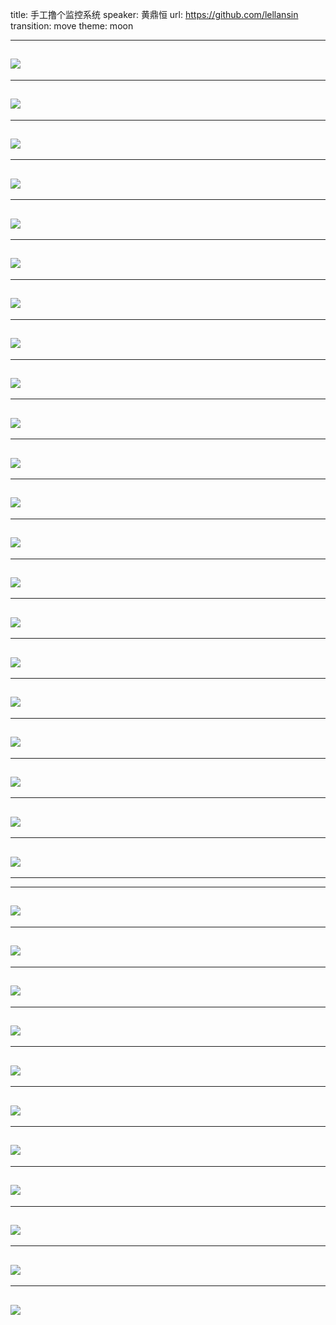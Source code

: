 title: 手工撸个监控系统
speaker: 黄鼎恒
url: https://github.com/lellansin
transition: move
theme: moon

----
![](http://ww3.sinaimg.cn/large/005OSeYugw1f9dvzugli1j30k00b9t9n.jpg)
----

----
![](http://ww4.sinaimg.cn/large/005OSeYugw1f9dvzug0rrj30k00b974p.jpg)
----

----
![](http://ww3.sinaimg.cn/large/005OSeYugw1f9dvzvcuo2j30k00b9ab1.jpg)
----

----
![](http://ww2.sinaimg.cn/large/005OSeYugw1f9dvzvyt0tj30k00b9jsw.jpg)
----

----
![](http://ww4.sinaimg.cn/large/005OSeYugw1f9dvzu7r4nj30k00b9jrx.jpg)
----

----
![](http://ww1.sinaimg.cn/large/005OSeYugw1f9dvzuhugkj30k00b90t5.jpg)
----

----
![](http://ww2.sinaimg.cn/large/005OSeYugw1f9dvzvpdj0j30k00b9tac.jpg)
----

----
![](http://ww2.sinaimg.cn/large/005OSeYugw1f9dvzwtr30j30k00b90v1.jpg)
----

----
![](http://ww4.sinaimg.cn/large/005OSeYugw1f9dvzujlojj30k00b90tf.jpg)
----

----
![](http://ww2.sinaimg.cn/large/005OSeYugw1f9dvzvio5yj30k00b9wff.jpg)
----

----
![](http://ww1.sinaimg.cn/large/005OSeYugw1f9dvzum6rlj30k00b90tf.jpg)
----

----
![](http://ww3.sinaimg.cn/large/005OSeYugw1f9dvzupn52j30k00b90tu.jpg)
----

----
![](http://ww2.sinaimg.cn/large/005OSeYugw1f9dvzulniaj30k00b90tf.jpg)
----

----
![](http://ww2.sinaimg.cn/large/005OSeYugw1f9dvzvzvwaj30k00b90u9.jpg)
----

----
![](http://ww2.sinaimg.cn/large/005OSeYugw1f9dvzugd5nj30k00b90t8.jpg)
----

----
![](http://ww4.sinaimg.cn/large/005OSeYugw1f9dvzv27zdj30k00b9wfl.jpg)
----

----
![](http://ww4.sinaimg.cn/large/005OSeYugw1f9dvzufiprj30k00b9t98.jpg)
----

----
![](http://ww3.sinaimg.cn/large/005OSeYugw1f9dvzue9o6j30k00b93yw.jpg)
----

----
![](http://ww3.sinaimg.cn/large/005OSeYugw1f9dvzx1tzbj30k00b9aei.jpg)
----

----
![](http://ww4.sinaimg.cn/large/005OSeYugw1f9dvzuuh20j30k00b9my4.jpg)
----

----
![](http://ww1.sinaimg.cn/large/005OSeYugw1f9dvzv864lj30k00b9wf9.jpg)
----

----

----
![](http://ww3.sinaimg.cn/large/005OSeYugw1f9dvzutlotj30k00b9my9.jpg)
----

----
![](http://ww1.sinaimg.cn/large/005OSeYugw1f9dvzv2lh0j30k00b9dgw.jpg)
----

----
![](http://ww2.sinaimg.cn/large/005OSeYugw1f9dvzvhirvj30k00b90v3.jpg)
----

----
![](http://ww4.sinaimg.cn/large/005OSeYugw1f9dvzunosvj30k00b9mxg.jpg)
----

----
![](http://ww3.sinaimg.cn/large/005OSeYugw1f9dvzudsalj30k00b93yu.jpg)
----

----
![](http://ww4.sinaimg.cn/large/005OSeYugw1f9dvzuay8uj30k00b9t93.jpg)
----

----
![](http://ww1.sinaimg.cn/large/005OSeYugw1f9dvzuopf0j30k00b974j.jpg)
----

----
![](http://ww4.sinaimg.cn/large/005OSeYugw1f9dvzwryljj30k00b9q6l.jpg)
----

----
![](http://ww1.sinaimg.cn/large/005OSeYugw1f9dvzvem8ej30k00b9dgn.jpg)
----

----
![](http://ww3.sinaimg.cn/large/005OSeYugw1f9dvzv9hdhj30k00b975f.jpg)
----

----
![](http://ww4.sinaimg.cn/large/005OSeYugw1f9dvzuowpyj30k00b9q3f.jpg)
----